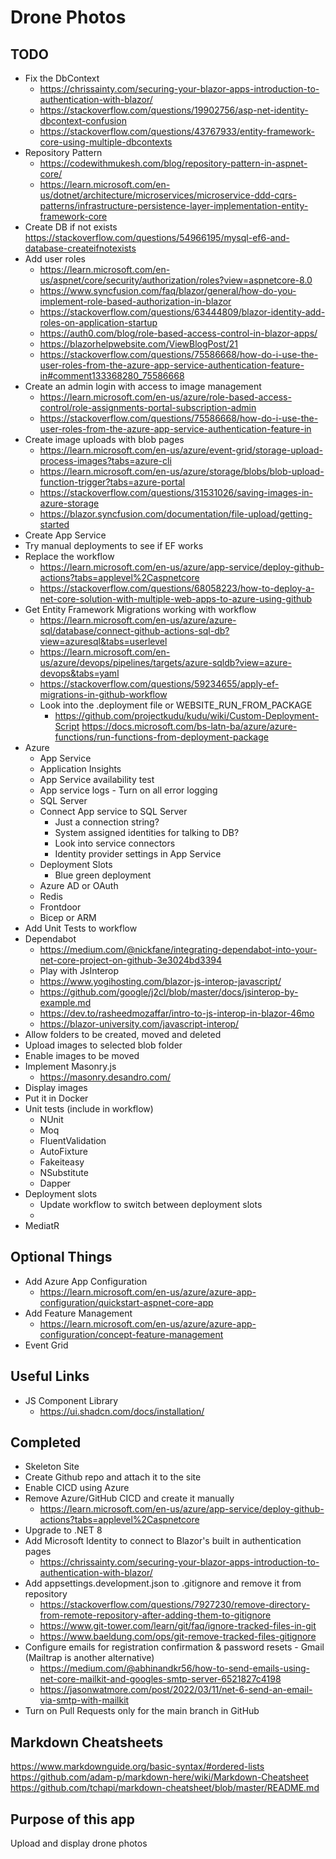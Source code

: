 # Drone Photos

## TODO
- Fix the DbContext
  - https://chrissainty.com/securing-your-blazor-apps-introduction-to-authentication-with-blazor/
  - https://stackoverflow.com/questions/19902756/asp-net-identity-dbcontext-confusion
  - https://stackoverflow.com/questions/43767933/entity-framework-core-using-multiple-dbcontexts
- Repository Pattern
  - https://codewithmukesh.com/blog/repository-pattern-in-aspnet-core/
  - https://learn.microsoft.com/en-us/dotnet/architecture/microservices/microservice-ddd-cqrs-patterns/infrastructure-persistence-layer-implementation-entity-framework-core
- Create DB if not exists
  https://stackoverflow.com/questions/54966195/mysql-ef6-and-database-createifnotexists
- Add user roles
  - https://learn.microsoft.com/en-us/aspnet/core/security/authorization/roles?view=aspnetcore-8.0
  - https://www.syncfusion.com/faq/blazor/general/how-do-you-implement-role-based-authorization-in-blazor
  - https://stackoverflow.com/questions/63444809/blazor-identity-add-roles-on-application-startup
  - https://auth0.com/blog/role-based-access-control-in-blazor-apps/
  - https://blazorhelpwebsite.com/ViewBlogPost/21
  - https://stackoverflow.com/questions/75586668/how-do-i-use-the-user-roles-from-the-azure-app-service-authentication-feature-in#comment133368280_75586668
- Create an admin login with access to image management
  - https://learn.microsoft.com/en-us/azure/role-based-access-control/role-assignments-portal-subscription-admin
  - https://stackoverflow.com/questions/75586668/how-do-i-use-the-user-roles-from-the-azure-app-service-authentication-feature-in
- Create image uploads with blob pages
  - https://learn.microsoft.com/en-us/azure/event-grid/storage-upload-process-images?tabs=azure-cli
  - https://learn.microsoft.com/en-us/azure/storage/blobs/blob-upload-function-trigger?tabs=azure-portal
  - https://stackoverflow.com/questions/31531026/saving-images-in-azure-storage
  - https://blazor.syncfusion.com/documentation/file-upload/getting-started
- Create App Service 
- Try manual deployments to see if EF works
- Replace the workflow
  - https://learn.microsoft.com/en-us/azure/app-service/deploy-github-actions?tabs=applevel%2Caspnetcore
  - https://stackoverflow.com/questions/68058223/how-to-deploy-a-net-core-solution-with-multiple-web-apps-to-azure-using-github
- Get Entity Framework Migrations working with workflow
  - https://learn.microsoft.com/en-us/azure/azure-sql/database/connect-github-actions-sql-db?view=azuresql&tabs=userlevel
  - https://learn.microsoft.com/en-us/azure/devops/pipelines/targets/azure-sqldb?view=azure-devops&tabs=yaml
  - https://stackoverflow.com/questions/59234655/apply-ef-migrations-in-github-workflow
  - Look into the .deployment file or WEBSITE_RUN_FROM_PACKAGE
    - https://github.com/projectkudu/kudu/wiki/Custom-Deployment-Script https://docs.microsoft.com/bs-latn-ba/azure/azure-functions/run-functions-from-deployment-package
- Azure
  - App Service
  - Application Insights
  - App Service availability test
  - App service logs - Turn on all error logging
  - SQL Server
  - Connect App service to SQL Server
    - Just a connection string? 
    - System assigned identities for talking to DB?
    - Look into service connectors
    - Identity provider settings in App Service
  - Deployment Slots
    - Blue green deployment
  - Azure AD or OAuth
  - Redis
  - Frontdoor
  - Bicep or ARM
- Add Unit Tests to workflow
- Dependabot
  - https://medium.com/@nickfane/integrating-dependabot-into-your-net-core-project-on-github-3e3024bd3394
  - Play with JsInterop
  - https://www.yogihosting.com/blazor-js-interop-javascript/
  - https://github.com/google/j2cl/blob/master/docs/jsinterop-by-example.md
  - https://dev.to/rasheedmozaffar/intro-to-js-interop-in-blazor-46mo
  - https://blazor-university.com/javascript-interop/
- Allow folders to be created, moved and deleted
- Upload images to selected blob folder 
- Enable images to be moved
- Implement Masonry.js
  - https://masonry.desandro.com/
- Display images
- Put it in Docker 
- Unit tests (include in workflow)
  - NUnit
  - Moq
  - FluentValidation
  - AutoFixture
  - Fakeiteasy
  - NSubstitute
  - Dapper
- Deployment slots
  - Update workflow to switch between deployment slots
  - 
- MediatR

## Optional Things
- Add Azure App Configuration
  - https://learn.microsoft.com/en-us/azure/azure-app-configuration/quickstart-aspnet-core-app
- Add Feature Management
  - https://learn.microsoft.com/en-us/azure/azure-app-configuration/concept-feature-management
- Event Grid

## Useful Links
- JS Component Library
  - https://ui.shadcn.com/docs/installation/

## Completed
- Skeleton Site
- Create Github repo and attach it to the site
- Enable CICD using Azure
- Remove Azure/GitHub CICD and create it manually
  - https://learn.microsoft.com/en-us/azure/app-service/deploy-github-actions?tabs=applevel%2Caspnetcore
- Upgrade to .NET 8
- Add Microsoft Identity to connect to Blazor's built in authentication pages
  - https://chrissainty.com/securing-your-blazor-apps-introduction-to-authentication-with-blazor/
- Add appsettings.development.json to .gitignore and remove it from repository
  - https://stackoverflow.com/questions/7927230/remove-directory-from-remote-repository-after-adding-them-to-gitignore
  - https://www.git-tower.com/learn/git/faq/ignore-tracked-files-in-git
  - https://www.baeldung.com/ops/git-remove-tracked-files-gitignore
- Configure emails for registration confirmation & password resets - Gmail (Mailtrap is another alternative)
  - https://medium.com/@abhinandkr56/how-to-send-emails-using-net-core-mailkit-and-googles-smtp-server-6521827c4198
  - https://jasonwatmore.com/post/2022/03/11/net-6-send-an-email-via-smtp-with-mailkit
- Turn on Pull Requests only for the main branch in GitHub


## Markdown Cheatsheets
https://www.markdownguide.org/basic-syntax/#ordered-lists  
https://github.com/adam-p/markdown-here/wiki/Markdown-Cheatsheet  
https://github.com/tchapi/markdown-cheatsheet/blob/master/README.md

## Purpose of this app
Upload and display drone photos